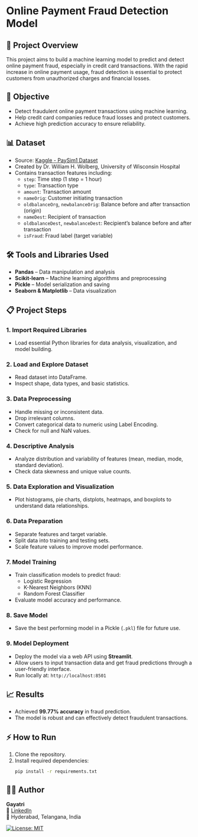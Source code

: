 # Online Payment Fraud Detection Model

## 🚀 Project Overview
This project aims to build a machine learning model to predict and detect online payment fraud, especially in credit card transactions. With the rapid increase in online payment usage, fraud detection is essential to protect customers from unauthorized charges and financial losses.

## 🎯 Objective
- Detect fraudulent online payment transactions using machine learning.
- Help credit card companies reduce fraud losses and protect customers.
- Achieve high prediction accuracy to ensure reliability.

## 📊 Dataset
- Source: [Kaggle - PaySim1 Dataset](https://www.kaggle.com/datasets/ealaxi/paysim1)
- Created by Dr. William H. Wolberg, University of Wisconsin Hospital
- Contains transaction features including:
  - `step`: Time step (1 step = 1 hour)
  - `type`: Transaction type
  - `amount`: Transaction amount
  - `nameOrig`: Customer initiating transaction
  - `oldbalanceOrg`, `newbalanceOrig`: Balance before and after transaction (origin)
  - `nameDest`: Recipient of transaction
  - `oldbalanceDest`, `newbalanceDest`: Recipient’s balance before and after transaction
  - `isFraud`: Fraud label (target variable)

## 🛠️ Tools and Libraries Used
- **Pandas** – Data manipulation and analysis
- **Scikit-learn** – Machine learning algorithms and preprocessing
- **Pickle** – Model serialization and saving
- **Seaborn & Matplotlib** – Data visualization

## 📋 Project Steps

### 1. Import Required Libraries
- Load essential Python libraries for data analysis, visualization, and model building.

### 2. Load and Explore Dataset
- Read dataset into DataFrame.
- Inspect shape, data types, and basic statistics.

### 3. Data Preprocessing
- Handle missing or inconsistent data.
- Drop irrelevant columns.
- Convert categorical data to numeric using Label Encoding.
- Check for null and NaN values.

### 4. Descriptive Analysis
- Analyze distribution and variability of features (mean, median, mode, standard deviation).
- Check data skewness and unique value counts.

### 5. Data Exploration and Visualization
- Plot histograms, pie charts, distplots, heatmaps, and boxplots to understand data relationships.

### 6. Data Preparation
- Separate features and target variable.
- Split data into training and testing sets.
- Scale feature values to improve model performance.

### 7. Model Training
- Train classification models to predict fraud:
  - Logistic Regression
  - K-Nearest Neighbors (KNN)
  - Random Forest Classifier
- Evaluate model accuracy and performance.

### 8. Save Model
- Save the best performing model in a Pickle (`.pkl`) file for future use.

### 9. Model Deployment
- Deploy the model via a web API using **Streamlit**.
- Allow users to input transaction data and get fraud predictions through a user-friendly interface.
- Run locally at: `http://localhost:8501`

## 📈 Results
- Achieved **99.77% accuracy** in fraud prediction.
- The model is robust and can effectively detect fraudulent transactions.

## ⚡ How to Run
1. Clone the repository.
2. Install required dependencies:
   ```bash
   pip install -r requirements.txt

## 🙋‍♀️ Author

**Gayatri**  
🔗 [LinkedIn](https://www.linkedin.com/in/gayatri-xc/)   
📍 Hyderabad, Telangana, India

[![License: MIT](https://img.shields.io/badge/License-MIT-green.svg)](LICENSE)

